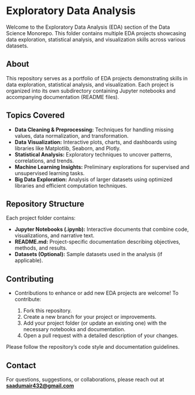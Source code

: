 # Exploratory Data Analysis

Welcome to the Exploratory Data Analysis (EDA) section of the Data Science Monorepo.
This folder contains multiple EDA projects showcasing data exploration, statistical analysis, and visualization skills across various datasets.

## About

This repository serves as a portfolio of EDA projects demonstrating skills in data exploration, statistical analysis, and visualization. Each project is organized into its own subdirectory containing Jupyter notebooks and accompanying documentation (README files).

## Topics Covered

- **Data Cleaning & Preprocessing:** Techniques for handling missing values, data normalization, and transformation.
- **Data Visualization:** Interactive plots, charts, and dashboards using libraries like Matplotlib, Seaborn, and Plotly.
- **Statistical Analysis:** Exploratory techniques to uncover patterns, correlations, and trends.
- **Machine Learning Insights:** Preliminary explorations for supervised and unsupervised learning tasks.
- **Big Data Exploration:** Analysis of larger datasets using optimized libraries and efficient computation techniques.

## Repository Structure

Each project folder contains:

- **Jupyter Notebooks (.ipynb):** Interactive documents that combine code, visualizations, and narrative text.
- **README.md:** Project-specific documentation describing objectives, methods, and results.
- **Datasets (Optional):** Sample datasets used in the analysis (if applicable).

## Contributing

- Contributions to enhance or add new EDA projects are welcome! To contribute:

  1. Fork this repository.
  2. Create a new branch for your project or improvements.
  3. Add your project folder (or update an existing one) with the necessary notebooks and documentation.
  4. Open a pull request with a detailed description of your changes.

Please follow the repository’s code style and documentation guidelines.


## Contact

For questions, suggestions, or collaborations, please reach out at **saadumair432@gmail.com**
